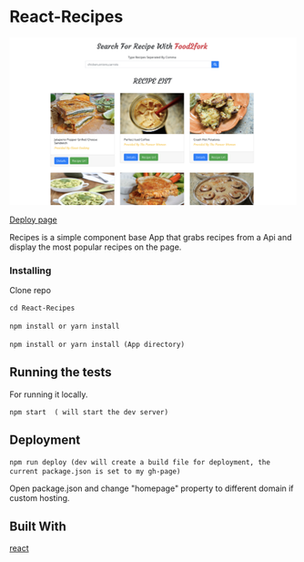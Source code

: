 # React-Recipes

![ScreenShot](https://github.com/jixuni/React-Recipes/blob/master/images/screenshot.png)

[Deploy page](https://jixuni.github.io/React-Recipes/)

Recipes is a simple component base App that grabs recipes from a Api and display the most popular recipes on the page.

### Installing

Clone repo

```
cd React-Recipes

npm install or yarn install

npm install or yarn install (App directory)

```

## Running the tests

For running it locally.

```
npm start  ( will start the dev server)
```

## Deployment

```
npm run deploy (dev will create a build file for deployment, the current package.json is set to my gh-page)
```

Open package.json and change "homepage" property to different domain if custom hosting.

## Built With

[react](https://facebook.github.io/create-react-app/)
